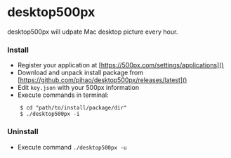 # desktop500px

desktop500px will udpate Mac desktop picture every hour.

### Install

* Register your application at [https://500px.com/settings/applications]()
* Download and unpack install package from [https://github.com/pihao/desktop500px/releases/latest]()
* Edit `key.json` with your 500px information
* Execute commands in terminal:
```
    $ cd "path/to/install/package/dir"
    $ ./desktop500px -i
```

### Uninstall

* Execute command `./desktop500px -u`
